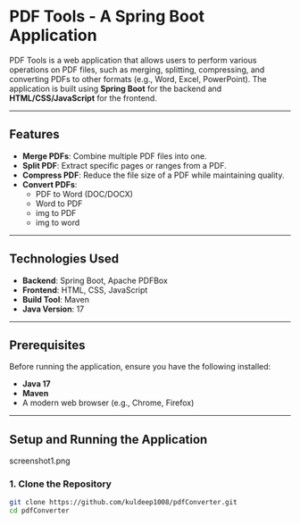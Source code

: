 # PDF Tools - A Spring Boot Application

PDF Tools is a web application that allows users to perform various operations on PDF files, such as merging, splitting, compressing, and converting PDFs to other formats (e.g., Word, Excel, PowerPoint). The application is built using **Spring Boot** for the backend and **HTML/CSS/JavaScript** for the frontend.

---

## Features

- **Merge PDFs**: Combine multiple PDF files into one.
- **Split PDF**: Extract specific pages or ranges from a PDF.
- **Compress PDF**: Reduce the file size of a PDF while maintaining quality.
- **Convert PDFs**:
  - PDF to Word (DOC/DOCX)
  - Word to PDF
  - img to PDF
  - img to word

---

## Technologies Used

- **Backend**: Spring Boot, Apache PDFBox
- **Frontend**: HTML, CSS, JavaScript
- **Build Tool**: Maven
- **Java Version**: 17

---

## Prerequisites

Before running the application, ensure you have the following installed:

- **Java 17**
- **Maven**
- A modern web browser (e.g., Chrome, Firefox)

---

## Setup and Running the Application
screenshot1.png

### 1. Clone the Repository

```bash
git clone https://github.com/kuldeep1008/pdfConverter.git
cd pdfConverter

